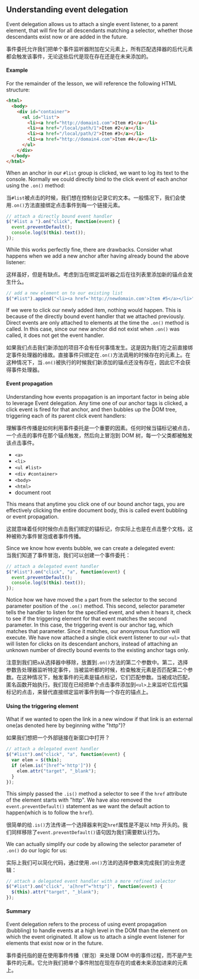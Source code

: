 ## Understanding event delegation

Event delegation allows us to attach a single event listener, to a parent element, that will fire for all descendants matching a selector, whether those descendants exist now or are added in the future.

事件委托允许我们把单个事件监听器附加在父元素上，所有匹配选择器的后代元素都会触发该事件，无论这些后代是现在存在还是在未来添加的。

#### Example

For the remainder of the lesson, we will reference the following HTML structure:

```html
<html>
  <body>
    <div id="container">
      <ul id="list">
        <li><a href="http://domain1.com">Item #1</a></li>
        <li><a href="/local/path/1">Item #2</a></li>
        <li><a href="/local/path/2">Item #3</a></li>
        <li><a href="http://domain4.com">Item #4</a></li>
      </ul>
    </div>
  </body>
</html>
```

When an anchor in our `#list` group is clicked, we want to log its text to the console. Normally we could directly bind to the click event of each anchor using the `.on()` method:

当`#list`被点击的时候，我们想在控制台记录它的文本。一般情况下，我们会使用`.on()`方法直接绑定点击事件到每一个链接元素。

```javascript
// attach a directly bound event handler
$("#list a ").on("click", function(event) {
  event.preventDefault();
  console.log($(this).text());
});
```

While this works perfectly fine, there are drawbacks. Consider what happens when we add a new anchor after having already bound the above listener:

这样虽好，但是有缺点。考虑到当在绑定监听器之后在往列表里添加新的锚点会发生什么。

```javascript
// add a new element on to our existing list
$("#list").append("<li><a href='http://newdomain.com'>Item #5</a></li>");
```

If we were to click our newly added item, nothing would happen. This is because of the directly bound event handler that we attached previously. Direct events are only attached to elements at the time the `.on()` method is called. In this case, since our new anchor did not exist when `.on()` was called, it does not get the event handler.

如果我们点击我们新添加的项目不会有任何事情发生。这是因为我们在之前直接绑定事件处理器的缘故。直接事件只绑定在`.on()`方法调用的时候存在的元素上。在这种情况下，当`.on()`被执行的时候我们新添加的锚点还没有存在，因此它不会获得事件处理器。

#### Event propagation

Understanding how events propagation is an important factor in being able to leverage Event delegation. Any time one of our anchor tags is clicked, a click event is fired for that anchor, and then bubbles up the DOM tree, triggering each of its parent click event handlers:

理解事件传播是如何利用事件委托是一个重要的因素。任何时候当锚标记被点击，一个点击的事件在那个锚点触发，然后向上冒泡到 DOM 树，每一个父类都被触发该点击事件。

- `<a>`
- `<li>`
- `<ul #list>`
- `<div #container>`
- `<body>`
- `<html>`
- document root

This means that anytime you click one of our bound anchor tags, you are effectively clicking the entire document body, this is called event bubbling or event propagation.

这就意味着任何时候你点击我们绑定的锚标记，你实际上也是在点击整个文档，这种被称为事件冒泡或者事件传播。

Since we know how events bubble, we can create a delegated event:  
当我们知道了事件冒泡，我们可以创建一个事件委托：

```javascript
// attach a delegated event handler
$("#list").on("click", "a", function(event) {
  event.preventDefault();
  console.log($(this).text());
});
```

Notice how we have moved the `a` part from the selector to the second parameter position of the `.on()` method. This second, selector parameter tells the handler to listen for the specified event, and when it hears it, check to see if the triggering element for that event matches the second parameter. In this case, the triggering event is our anchor tag, which matches that parameter. Since it matches, our anonymous function will execute. We have now attached a single click event listener to our `<ul>` that will listen for clicks on its descendant anchors, instead of attaching an unknown number of directly bound events to the existing anchor tags only.

注意到我们把`a`从选择器中移除，放置到`.on()`方法的第二个参数中。第二，选择参数告处理器监听特定事件，当被监听都的时候，检查触发元素是否匹配第二个参数。在这种情况下，触发事件的元素是锚点标记，它们匹配参数。当被成功匹配，匿名函数开始执行。我们现在已经把单个点击事件添加到`<ul>`上来监听它后代猫标记的点击，来替代直接绑定监听事件到每一个存在的锚点上。

#### Using the triggering element

What if we wanted to open the link in a new window if that link is an external one(as denoted here by beginning withe "http")?

如果我们想把一个外部链接在新窗口中打开？

```javascript
// attach a delegated event handler
$("#list").on("click", "a", function(event) {
  var elem = $(this);
  if (elem.is("[href^='http']")) {
    elem.attr("target", "_blank");
  }
});
```

This simply passed the `.is()` method a selector to see if the `href` attribute of the element starts with "http". We have also removed the `event.preventDefault()` statement as we want the default action to happen(which is to follow the `href`).

很简单的给`.is()`方法传递一个选择器来判定`href`属性是不是以 http 开头的。我们同样移除了`event.preventDefault()`语句因为我们需要默认行为。

We can actually simplify our code by allowing the selector parameter of `.on()` do our logic for us:

实际上我们可以简化代码，通过使用`.on()`方法的选择参数来完成我们的业务逻辑：

```javascript
// attach a delegated event handler with a more refined selector
$("#list").on("click", 'a[href^="http"]', function(event) {
  $(this).attr("target", "_blank");
});
```

#### Summary

Event delegation refers to the process of using event propagation (bubbling) to handle events at a high level in the DOM than the element on which the event originated. It allow us to attach a single event listener for elements that exist now or in the future.

事件委托指的是在使用事件传播（冒泡）来处理 DOM 中的事件过程，而不是产生事件的元素。它允许我们把单个事件附加在现在存在的或者未来添加进来的元素上。
